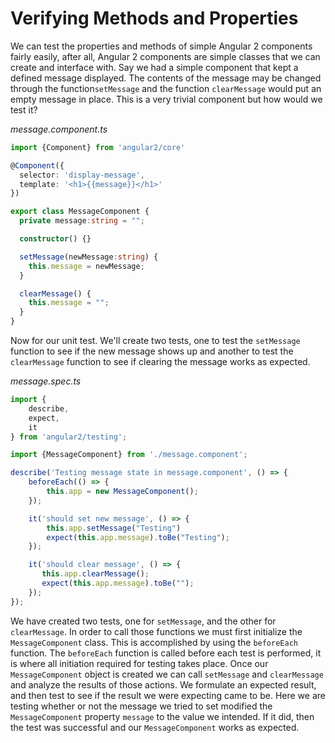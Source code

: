 # Verifying Methods and Properties

We can test the properties and methods of simple Angular 2 components fairly easily, after all, Angular 2 components are simple classes that we can create and interface with. Say we had a simple component that kept a defined message displayed. The contents of the message may be changed through the function`setMessage` and the function `clearMessage` would put an empty message in place. This is a very trivial component but how would we test it?

*message.component.ts*

``` typescript
import {Component} from 'angular2/core'

@Component({
  selector: 'display-message',
  template: '<h1>{{message}}</h1>'
})

export class MessageComponent {
  private message:string = "";

  constructor() {}

  setMessage(newMessage:string) {
  	this.message = newMessage;
  }

  clearMessage() {
    this.message = "";
  }
}
```

Now for our unit test. We'll create two tests, one to test the `setMessage` function to see if the new message shows up and another to test the `clearMessage` function to see if clearing the message works as expected.

*message.spec.ts*

``` typescript
import {
    describe,
    expect,
    it
} from 'angular2/testing';

import {MessageComponent} from './message.component';

describe('Testing message state in message.component', () => {
    beforeEach(() => {
        this.app = new MessageComponent();
    });

    it('should set new message', () => {
        this.app.setMessage("Testing")
        expect(this.app.message).toBe("Testing");
    });

	it('should clear message', () => {
       this.app.clearMessage();
	   expect(this.app.message).toBe("");
    });
});
```

We have created two tests, one for `setMessage`, and the other for `clearMessage`. In order to call those functions we must first initialize the `MessageComponent` class. This is accomplished by using the `beforeEach` function. The `beforeEach` function is called before each test is performed, it is where all initiation required for testing takes place. Once our `MessageComponent` object is created we can call `setMessage` and `clearMessage` and analyze the results of those actions. We formulate an expected result, and then test to see if the result we were expecting came to be. Here we are testing whether or not the message we tried to set modified the `MessageComponent` property `message` to the value we intended. If it did, then the test was successful and our `MessageComponent` works as expected.
